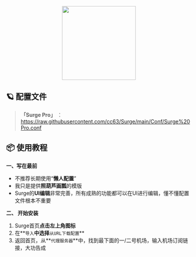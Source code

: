 <div align="center">
 <img src="https://raw.githubusercontent.com/cc63/Surge/main/Module/Surge.png" width="200">
</div>

## 🪐 配置文件
> **「Surge Pro」** ：https://raw.githubusercontent.com/cc63/Surge/main/Conf/Surge%20Pro.conf

## 📦 使用教程

**一、写在最前**

- 不推荐长期使用“**懒人配置**”
- 我只是提供**照葫芦画瓢**的模版
- Surge的**UI编辑**非常完善，所有成熟的功能都可以在UI进行编辑，懂不懂配置文件根本不重要


**二、 开始安装**

1. Surge首页**点击左上角图标**
2. 在**`导入`**中选择**`从URL下载配置`**
4. 返回首页，从**`代理服务器`**中，找到最下面的一/二号机场，输入机场订阅链接，大功告成
